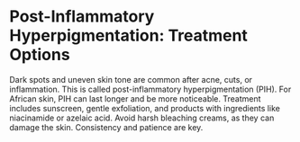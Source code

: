 # Post-Inflammatory Hyperpigmentation: Treatment Options

Dark spots and uneven skin tone are common after acne, cuts, or inflammation. This is called post-inflammatory hyperpigmentation (PIH). For African skin, PIH can last longer and be more noticeable. Treatment includes sunscreen, gentle exfoliation, and products with ingredients like niacinamide or azelaic acid. Avoid harsh bleaching creams, as they can damage the skin. Consistency and patience are key.